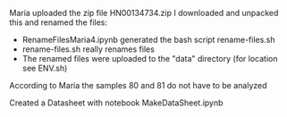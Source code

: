 Maria uploaded the zip file HN00134734.zip
I downloaded and unpacked this and renamed the files:

* RenameFilesMaria4.ipynb generated the bash script rename-files.sh
* rename-files.sh really renames files
* The renamed files were uploaded to the "data" directory (for location see ENV.sh)

According to Maria the samples 80 and 81 do not have to be analyzed

Created a Datasheet with notebook MakeDataSheet.ipynb
